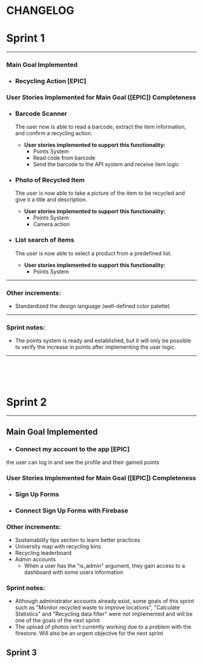 # CHANGELOG

# Sprint 1
---
### Main Goal Implemented
- ### **Recycling Action [EPIC]**

### User Stories Implemented for Main Goal ([EPIC]) Completeness

- ### Barcode Scanner
  The user now is able to read a barcode, extract the item information, and confirm a recycling action.
  
  - **User stories implemented to support this functionality:**
    - Points System  
    - Read code from barcode  
    - Send the barcode to the API system and receive item logic  

- ### Photo of Recycled Item
  The user is now able to take a picture of the item to be recycled and give it a title and description.
  
  - **User stories implemented to support this functionality:**
    - Points System  
    - Camera action  

- ### List search of items
  The user is now able to select a product from a predefined list.
  
  - **User stories implemented to support this functionality:**
    - Points System
   
---    
### Other increments:
- Standardized the design language (well-defined color palette)
---
### Sprint notes:
  - The points system is ready and established, but it will only be possible to verify the increase in points after implementing the user logic.
___
 <br /><br /><br />
# Sprint 2
---
## Main Goal Implemented
- ### **Connect my account to the app [EPIC]**
the user can log in and see the profile and their gained points

### User Stories Implemented for Main Goal ([EPIC]) Completeness

- ### Sign Up Forms
- ### Connect Sign Up Forms with Firebase

### Other increments:
- Sustainability tips section to learn better practices
- University map with recycling bins
- Recycling leaderboard
- Admin accounts
  - When a user has the "is_admin" argument, they gain access to a dashboard with some users information

### Sprint notes: 
  - Although administrator accounts already exist, some goals of this sprint such as "Monitor recycled waste to improve locations", "Calculate Statistics" and "Recycling data filter" were not implemented and will be one of the goals of the next sprint
  - The upload of photos isn't currently working due to a problem with the firestore. Will also be an urgent objective for the next sprint



## Sprint 3
